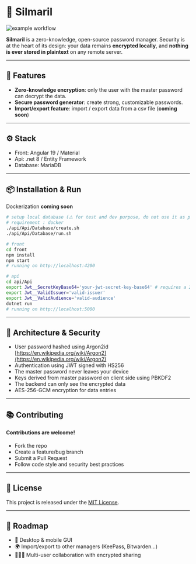# 💎 Silmaril

![example workflow](https://github.com/ndudnicz/silmaril/actions/workflows/dotnet.yml/badge.svg?branch=master)

**Silmaril** is a zero-knowledge, open-source password manager. Security is at the heart of its design: your data remains **encrypted locally**, and **nothing is ever stored in plaintext** on any remote server.

---

## 🚀 Features

- **Zero-knowledge encryption**: only the user with the master password can decrypt the data.
- **Secure password generator**: create strong, customizable passwords.
- **Import/export feature**: import / export data from a csv file (**coming soon**)

---

## ⚙️ Stack

- Front: Angular 19 / Material
- Api: .net 8 / Entity Framework
- Database: MariaDB

---

## 📦 Installation & Run

Dockerization **coming soon**

```bash
# setup local database (⚠️ for test and dev purpose, do not use it as production database ⚠️)
# requirement : docker
./api/Api/Database/create.sh
./api/Api/Database/run.sh

# front
cd front
npm install
npm start
# running on http://localhost:4200

# api
cd api/Api
export Jwt__SecretKeyBase64='your-jwt-secret-key-base64' # requires a 256 bits key length
export Jwt__ValidIssuer='valid-issuer'
export Jwt__ValidAudience='valid-audience'
dotnet run
# running on http://localhost:5000
```

---

## 🧱 Architecture & Security

- User password hashed using Argon2id [https://en.wikipedia.org/wiki/Argon2](https://en.wikipedia.org/wiki/Argon2)
- Authentication using JWT signed with HS256
- The master password never leaves your device
- Keys derived from master password on client side using PBKDF2
- The backend can only see the encrypted data
- AES-256-GCM encryption for data entries

---

## 📚 Contributing

#### Contributions are welcome!
- Fork the repo
- Create a feature/bug branch
- Submit a Pull Request
- Follow code style and security best practices

---

## 🧾 License

This project is released under the [MIT License](LICENSE).

---
## 🧠 Roadmap
- 🎨 Desktop & mobile GUI
- 🌍 Import/export to other managers (KeePass, Bitwarden…)
- 🧑‍🤝‍🧑 Multi-user collaboration with encrypted sharing